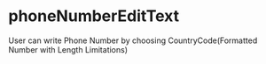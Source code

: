 # phoneNumberEditText
User can write Phone Number by choosing CountryCode(Formatted Number with Length Limitations)
